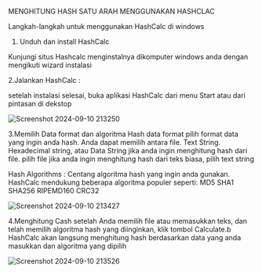 MENGHITUNG HASH SATU ARAH MENGGUNAKAN HASHCLAC

Langkah-langkah untuk menggunakan HashCalc di windows

1. Unduh dan install HashCalc

Kunjungi situs Hashcalc menginstalnya dikomputer windows anda dengan mengikuti wizard instalasi

2.Jalankan HashCalc :

setelah instalasi selesai, buka aplikasi HashCalc dari menu Start atau dari pintasan di dekstop

![Screenshot 2024-09-10 213250](https://github.com/user-attachments/assets/18a62973-a9ed-460d-9075-839928fd9f80)

3.Memilih Data format dan algoritma Hash
data format pilih format data yang ingin anda hash. Anda dapat memilih antara file. Text String. Hexadecimal string, atau Data String jika anda ingin menghitung hash dari file. pilih file jika anda ingin menghitung hash dari teks biasa, pilih text string

Hash Algorithms : Centang algoritma hash yang ingin anda gunakan. HashCalc mendukung beberapa algoritma populer seperti:
MD5
SHA1
SHA256
RIPEMD160
CRC32

![Screenshot 2024-09-10 213427](https://github.com/user-attachments/assets/e836f157-7dcd-48c6-830d-9f1de1c85196)

4.Menghitung Cash
setelah Anda memilih file atau memasukkan teks, dan telah memilih algoritma hash yang diinginkan, klik tombol Calculate.b HashCalc akan langsung menghitung hash berdasarkan data yang anda masukkan dan algoritma yang dipilih 

![Screenshot 2024-09-10 213526](https://github.com/user-attachments/assets/99da6427-8ea9-4f7c-bc8c-d46f7f5fc4b3)
